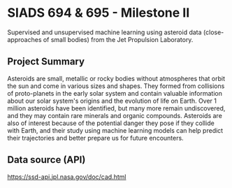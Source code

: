 # SIADS 694 & 695 - Milestone II

Supervised and unsupervised machine learning using asteroid data (close-approaches of small bodies) from the Jet Propulsion Laboratory.

## Project Summary
Asteroids are small, metallic or rocky bodies without atmospheres that orbit the sun and come in various sizes and shapes. They formed from collisions of proto-planets in the early solar system and contain valuable information about our solar system's origins and the evolution of life on Earth. Over 1 million asteroids have been identified, but many more remain undiscovered, and they may contain rare minerals and organic compounds. Asteroids are also of interest because of the potential danger they pose if they collide with Earth, and their study using machine learning models can help predict their trajectories and better prepare us for future encounters.

## Data source (API)
https://ssd-api.jpl.nasa.gov/doc/cad.html
